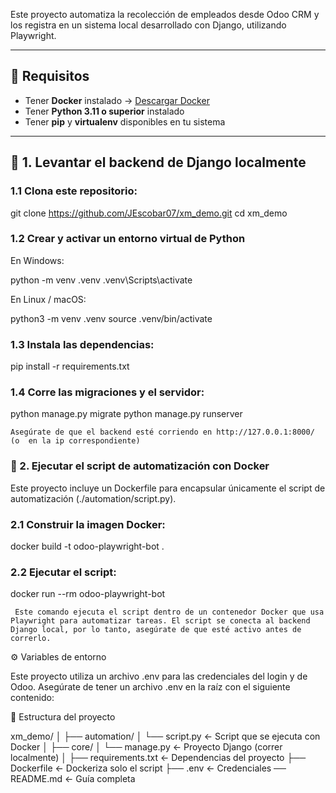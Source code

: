 
Este proyecto automatiza la recolección de empleados desde Odoo CRM y los registra en un sistema local desarrollado con Django, utilizando Playwright.

---

## 🧰 Requisitos

- Tener **Docker** instalado → [Descargar Docker](https://www.docker.com/)
- Tener **Python 3.11 o superior** instalado
- Tener **pip** y **virtualenv** disponibles en tu sistema

---

## 🧪 1. Levantar el backend de Django localmente

### 1.1 Clona este repositorio:

git clone https://github.com/JEscobar07/xm_demo.git
cd xm_demo

### 1.2 Crear y activar un entorno virtual de Python
En Windows:

python -m venv .venv
.venv\Scripts\activate

En Linux / macOS:

python3 -m venv .venv
source .venv/bin/activate

### 1.3 Instala las dependencias:

pip install -r requirements.txt

### 1.4 Corre las migraciones y el servidor:

python manage.py migrate
python manage.py runserver

    Asegúrate de que el backend esté corriendo en http://127.0.0.1:8000/ (o  en la ip correspondiente)
    
### 🐳 2. Ejecutar el script de automatización con Docker

Este proyecto incluye un Dockerfile para encapsular únicamente el script de automatización (./automation/script.py).

### 2.1 Construir la imagen Docker:

docker build -t odoo-playwright-bot .

### 2.2 Ejecutar el script:

docker run --rm odoo-playwright-bot

     Este comando ejecuta el script dentro de un contenedor Docker que usa Playwright para automatizar tareas. El script se conecta al backend Django local, por lo tanto, asegúrate de que esté activo antes de correrlo.

⚙️ Variables de entorno

Este proyecto utiliza un archivo .env para las credenciales del login y de Odoo. Asegúrate de tener un archivo .env en la raíz con el siguiente contenido:

📁 Estructura del proyecto

xm_demo/
│
├── automation/
│   └── script.py         ← Script que se ejecuta con Docker
│
├── core/
│   └── manage.py         ← Proyecto Django (correr localmente)
│
├── requirements.txt      ← Dependencias del proyecto
├── Dockerfile            ← Dockeriza solo el script
├── .env                  ← Credenciales 
 ── README.md             ← Guía completa

